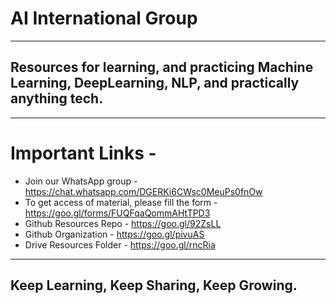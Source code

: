 # AI International Group

---

## Resources for learning, and practicing Machine Learning, DeepLearning, NLP, and practically anything tech.

---

# Important Links - 
* Join our WhatsApp group - https://chat.whatsapp.com/DGERKi6CWsc0MeuPs0fnOw
* To get access of material, please fill the form - https://goo.gl/forms/FUQFqaQommAHtTPD3
* Github Resources Repo - https://goo.gl/92ZsLL
* Github Organization - https://goo.gl/pivuAS
* Drive Resources Folder - https://goo.gl/rncRia

---


## Keep Learning, Keep Sharing, Keep Growing.
